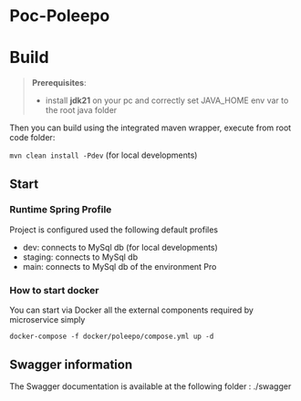 # Poc-Poleepo

# Build

> **Prerequisites**:
>
> - install **jdk21** on your pc and correctly set JAVA_HOME env var to the root java folder

Then you can build using the integrated maven wrapper, execute from root code folder:

`mvn clean install -Pdev` (for local developments)

## Start

### Runtime Spring Profile

Project is configured used the following default profiles

- dev: connects to MySql db (for local developments)
- staging: connects to MySql db
- main: connects to MySql db of the environment Pro


### How to start docker

You can start via Docker all the external components required by microservice simply

`docker-compose -f docker/poleepo/compose.yml up -d`

## Swagger information

The Swagger documentation is available at the following folder : ./swagger
